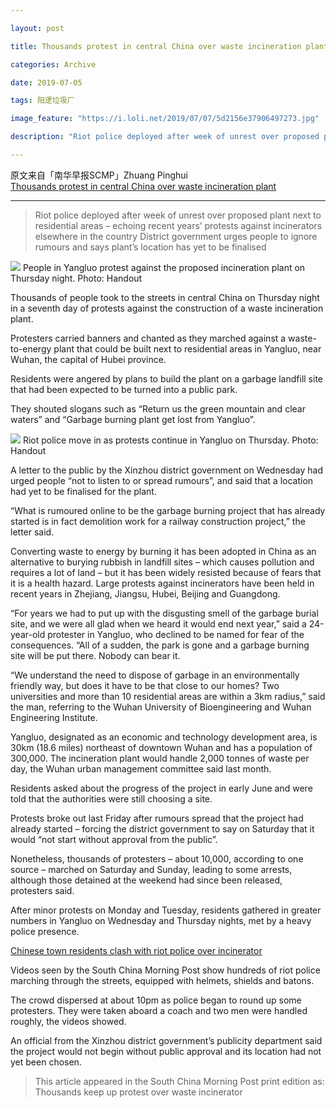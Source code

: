 ```yaml
---

layout: post

title: Thousands protest in central China over waste incineration plant

categories: Archive

date: 2019-07-05

tags: 阳逻垃圾厂

image_feature: "https://i.loli.net/2019/07/07/5d2156e37906497273.jpg"

description: "Riot police deployed after week of unrest over proposed plant next to residential areas – echoing recent years’ protests against incinerators elsewhere in the country"

---
```

原文来自「南华早报SCMP」Zhuang Pinghui  
[Thousands protest in central China over waste incineration plant](https://www.scmp.com/news/china/society/article/3017386/thousands-protest-central-china-over-waste-incineration-plant)

---

> Riot police deployed after week of unrest over proposed plant next to residential areas – echoing recent years’ protests against incinerators elsewhere in the country
> District government urges people to ignore rumours and says plant’s location has yet to be finalised

![](https://i.loli.net/2019/07/07/5d2156e37906497273.jpg)
People in Yangluo protest against the proposed incineration plant on Thursday night. Photo: Handout

Thousands of people took to the streets in central China on Thursday night in a seventh day of protests against the construction of a waste incineration plant.

Protesters carried banners and chanted as they marched against a waste-to-energy plant that could be built next to residential areas in Yangluo, near Wuhan, the capital of Hubei province.

Residents were angered by plans to build the plant on a garbage landfill site that had been expected to be turned into a public park.

They shouted slogans such as “Return us the green mountain and clear waters” and “Garbage burning plant get lost from Yangluo”.

![](https://i.loli.net/2019/07/07/5d2156e36b27831641.jpeg)
Riot police move in as protests continue in Yangluo on Thursday. Photo: Handout

A letter to the public by the Xinzhou district government on Wednesday had urged people “not to listen to or spread rumours”, and said that a location had yet to be finalised for the plant.

“What is rumoured online to be the garbage burning project that has already started is in fact demolition work for a railway construction project,” the letter said.

Converting waste to energy by burning it has been adopted in China as an alternative to burying rubbish in landfill sites – which causes pollution and requires a lot of land – but it has been widely resisted because of fears that it is a health hazard. Large protests against incinerators have been held in recent years in Zhejiang, Jiangsu, Hubei, Beijing and Guangdong.

“For years we had to put up with the disgusting smell of the garbage burial site, and we were all glad when we heard it would end next year,” said a 24-year-old protester in Yangluo, who declined to be named for fear of the consequences. “All of a sudden, the park is gone and a garbage burning site will be put there. Nobody can bear it.

“We understand the need to dispose of garbage in an environmentally friendly way, but does it have to be that close to our homes? Two universities and more than 10 residential areas are within a 3km radius,” said the man, referring to the Wuhan University of Bioengineering and Wuhan Engineering Institute.

Yangluo, designated as an economic and technology development area, is 30km (18.6 miles) northeast of downtown Wuhan and has a population of 300,000. The incineration plant would handle 2,000 tonnes of waste per day, the Wuhan urban management committee said last month.

Residents asked about the progress of the project in early June and were told that the authorities were still choosing a site.

Protests broke out last Friday after rumours spread that the project had already started – forcing the district government to say on Saturday that it would “not start without approval from the public”.

Nonetheless, thousands of protesters – about 10,000, according to one source – marched on Saturday and Sunday, leading to some arrests, although those detained at the weekend had since been released, protesters said.

After minor protests on Monday and Tuesday, residents gathered in greater numbers in Yangluo on Wednesday and Thursday nights, met by a heavy police presence.

[Chinese town residents clash with riot police over incinerator](https://www.scmp.com/news/china/society/article/2176908/chinese-town-residents-clash-riot-police-protests-over)

Videos seen by the South China Morning Post show hundreds of riot police marching through the streets, equipped with helmets, shields and batons.

The crowd dispersed at about 10pm as police began to round up some protesters. They were taken aboard a coach and two men were handled roughly, the videos showed.

An official from the Xinzhou district government’s publicity department said the project would not begin without public approval and its location had not yet been chosen.

> This article appeared in the South China Morning Post print edition as: Thousands keep up protest over waste incinerator